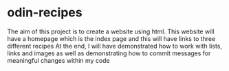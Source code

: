 # odin-recipes
The aim of this project is to create a website using html. This website will have a homepage which is the index page and this will have links to three different recipes
At the end, I will have demonstrated how to work with lists, links and images as well as demonstrating how to commit messages for meaningful changes within my code